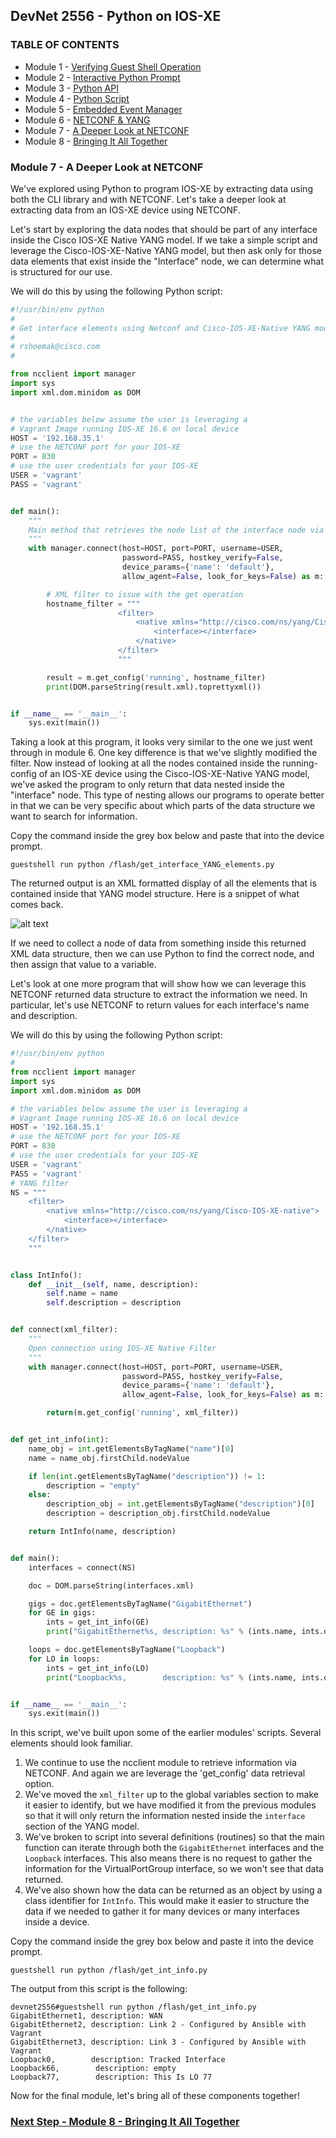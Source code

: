 ## DevNet 2556 - Python on IOS-XE

### TABLE OF CONTENTS
* Module 1 - [Verifying Guest Shell Operation](Module1.md)
* Module 2 - [Interactive Python Prompt](Module2.md)
* Module 3 - [Python API](Module3.md)
* Module 4 - [Python Script](Module4.md)
* Module 5 - [Embedded Event Manager](Module5.md)
* Module 6 - [NETCONF & YANG](Module6.md)
* Module 7 - [A Deeper Look at NETCONF](Module7.md)
* Module 8 - [Bringing It All Together](Module8.md)


### Module 7 - A Deeper Look at NETCONF

We've explored using Python to program IOS-XE by extracting data using both the CLI library and with NETCONF.  Let's take a deeper look at extracting data from an IOS-XE device using NETCONF.

Let's start by exploring the data nodes that should be part of any interface inside the Cisco IOS-XE Native YANG model.   If we take a simple script and leverage the Cisco-IOS-XE-Native YANG model, but then ask only for those data elements that exist inside the "Interface" node, we can determine what is structured for our use.  

We will do this by using the following Python script:

```python
#!/usr/bin/env python
#
# Get interface elements using Netconf and Cisco-IOS-XE-Native YANG model
#
# rshoemak@cisco.com
#

from ncclient import manager
import sys
import xml.dom.minidom as DOM


# the variables below assume the user is leveraging a
# Vagrant Image running IOS-XE 16.6 on local device
HOST = '192.168.35.1'
# use the NETCONF port for your IOS-XE
PORT = 830
# use the user credentials for your IOS-XE
USER = 'vagrant'
PASS = 'vagrant'


def main():
    """
    Main method that retrieves the node list of the interface node via NETCONF.
    """
    with manager.connect(host=HOST, port=PORT, username=USER,
                         password=PASS, hostkey_verify=False,
                         device_params={'name': 'default'},
                         allow_agent=False, look_for_keys=False) as m:

        # XML filter to issue with the get operation
        hostname_filter = """
                        <filter>
                            <native xmlns="http://cisco.com/ns/yang/Cisco-IOS-XE-native">
                                <interface></interface>
                            </native>
                        </filter>
                        """

        result = m.get_config('running', hostname_filter)
        print(DOM.parseString(result.xml).toprettyxml())


if __name__ == '__main__':
    sys.exit(main())
```
    
Taking a look at this program, it looks very similar to the one we just went through in module 6.  One key difference is that we've slightly modified the filter.  Now instead of looking at all the nodes contained inside the running-config of an IOS-XE device using the Cisco-IOS-XE-Native YANG model, we've asked the program to only return that data nested inside the "interface" node.  This type of nesting allows our programs to operate better in that we can be very specific about which parts of the data structure we want to search for information.  

Copy the command inside the grey box below and paste that into the device prompt.

```
guestshell run python /flash/get_interface_YANG_elements.py
```
The returned output is an XML formatted display of all the elements that is contained inside that YANG model structure.  Here is a snippet of what comes back.

![alt text](../images/get_interface_YANG_elements_output.png)

If we need to collect a node of data from something inside this returned XML data structure, then we can use Python to find the correct node, and then assign that value to a variable.  

Let's look at one more program that will show how we can leverage this NETCONF returned data structure to extract the information we need.  In particular, let's use NETCONF to return values for each interface's name and description.  

We will do this by using the following Python script:

```python
#!/usr/bin/env python
#
from ncclient import manager
import sys
import xml.dom.minidom as DOM

# the variables below assume the user is leveraging a
# Vagrant Image running IOS-XE 16.6 on local device
HOST = '192.168.35.1'
# use the NETCONF port for your IOS-XE
PORT = 830
# use the user credentials for your IOS-XE
USER = 'vagrant'
PASS = 'vagrant'
# YANG filter
NS = """
    <filter>
        <native xmlns="http://cisco.com/ns/yang/Cisco-IOS-XE-native">
            <interface></interface>
        </native>
    </filter>
    """


class IntInfo():
    def __init__(self, name, description):
        self.name = name
        self.description = description


def connect(xml_filter):
    """
    Open connection using IOS-XE Native Filter
    """
    with manager.connect(host=HOST, port=PORT, username=USER,
                         password=PASS, hostkey_verify=False,
                         device_params={'name': 'default'},
                         allow_agent=False, look_for_keys=False) as m:

        return(m.get_config('running', xml_filter))


def get_int_info(int):
    name_obj = int.getElementsByTagName("name")[0]
    name = name_obj.firstChild.nodeValue

    if len(int.getElementsByTagName("description")) != 1:
        description = "empty"
    else:
        description_obj = int.getElementsByTagName("description")[0]
        description = description_obj.firstChild.nodeValue

    return IntInfo(name, description)


def main():
    interfaces = connect(NS)

    doc = DOM.parseString(interfaces.xml)

    gigs = doc.getElementsByTagName("GigabitEthernet")
    for GE in gigs:
        ints = get_int_info(GE)
        print("GigabitEthernet%s, description: %s" % (ints.name, ints.description))

    loops = doc.getElementsByTagName("Loopback")
    for LO in loops:
        ints = get_int_info(LO)
        print("Loopback%s,        description: %s" % (ints.name, ints.description))


if __name__ == '__main__':
    sys.exit(main())
``` 
In this script, we've built upon some of the earlier modules' scripts.  Several elements should look familiar.  

1. We continue to use the ncclient module to retrieve information via NETCONF.  And again we are leverage the 'get_config' data retrieval option.
2. We've moved the `xml_filter` up to the global variables section to make it easier to identify, but we have modified it from the previous modules so that it will only return the information nested inside the `interface` section of the YANG model.
3. We've broken to script into several definitions (routines) so that the main function can iterate through both the `GigabitEthernet` interfaces and the `Loopback` interfaces.  This also means there is no request to gather the information for the VirtualPortGroup interface, so we won't see that data returned.
4. We've also shown how the data can be returned as an object by using a class identifier for `IntInfo`.  This would make it easier to structure the data if we needed to gather it for many devices or many interfaces inside a device.

Copy the command inside the grey box below and paste it into the device prompt.

```
guestshell run python /flash/get_int_info.py
```
The output from this script is the following:

```
devnet2556#guestshell run python /flash/get_int_info.py
GigabitEthernet1, description: WAN
GigabitEthernet2, description: Link 2 - Configured by Ansible with Vagrant
GigabitEthernet3, description: Link 3 - Configured by Ansible with Vagrant
Loopback0,        description: Tracked Interface
Loopback66,        description: empty
Loopback77,        description: This Is LO 77
```


Now for the final module, let's bring all of these components together!

### [Next Step - Module 8 - Bringing It All Together](Module8.md)

